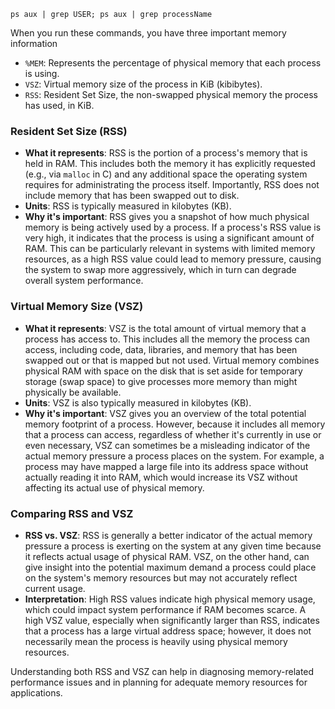 
```
ps aux | grep USER; ps aux | grep processName
```

When you run these commands, you have three important memory information
- `%MEM`: Represents the percentage of physical memory that each process is using. 
- `VSZ`: Virtual memory size of the process in KiB (kibibytes).
- `RSS`: Resident Set Size, the non-swapped physical memory the process has used, in KiB.

### Resident Set Size (RSS)

- **What it represents**: RSS is the portion of a process's memory that is held in RAM. This includes both the memory it has explicitly requested (e.g., via `malloc` in C) and any additional space the operating system requires for administrating the process itself. Importantly, RSS does not include memory that has been swapped out to disk.
- **Units**: RSS is typically measured in kilobytes (KB).
- **Why it's important**: RSS gives you a snapshot of how much physical memory is being actively used by a process. If a process's RSS value is very high, it indicates that the process is using a significant amount of RAM. This can be particularly relevant in systems with limited memory resources, as a high RSS value could lead to memory pressure, causing the system to swap more aggressively, which in turn can degrade overall system performance.

### Virtual Memory Size (VSZ)

- **What it represents**: VSZ is the total amount of virtual memory that a process has access to. This includes all the memory the process can access, including code, data, libraries, and memory that has been swapped out or that is mapped but not used. Virtual memory combines physical RAM with space on the disk that is set aside for temporary storage (swap space) to give processes more memory than might physically be available.
- **Units**: VSZ is also typically measured in kilobytes (KB).
- **Why it's important**: VSZ gives you an overview of the total potential memory footprint of a process. However, because it includes all memory that a process can access, regardless of whether it's currently in use or even necessary, VSZ can sometimes be a misleading indicator of the actual memory pressure a process places on the system. For example, a process may have mapped a large file into its address space without actually reading it into RAM, which would increase its VSZ without affecting its actual use of physical memory.

### Comparing RSS and VSZ

- **RSS vs. VSZ**: RSS is generally a better indicator of the actual memory pressure a process is exerting on the system at any given time because it reflects actual usage of physical RAM. VSZ, on the other hand, can give insight into the potential maximum demand a process could place on the system's memory resources but may not accurately reflect current usage.
- **Interpretation**: High RSS values indicate high physical memory usage, which could impact system performance if RAM becomes scarce. A high VSZ value, especially when significantly larger than RSS, indicates that a process has a large virtual address space; however, it does not necessarily mean the process is heavily using physical memory resources.

Understanding both RSS and VSZ can help in diagnosing memory-related performance issues and in planning for adequate memory resources for applications.